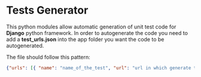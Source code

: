 # Tests Generator
This python modules allow automatic generation of unit test code for <b>Django</b> python framework.
In order to autogenerate the code you need to add a <b>test_urls.json</b> into the app folder you want the code to be
autogenerated.

The file should follow this pattern:
```json
{"urls": [{ "name": "name_of_the_test", "url": "url in which generate the test" }]}
```
